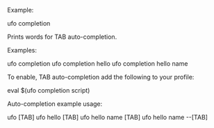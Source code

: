 Example:

  ufo completion

Prints words for TAB auto-completion.

Examples:

  ufo completion
  ufo completion hello
  ufo completion hello name

To enable, TAB auto-completion add the following to your profile:

  eval $(ufo completion script)

Auto-completion example usage:

  ufo [TAB]
  ufo hello [TAB]
  ufo hello name [TAB]
  ufo hello name --[TAB]
